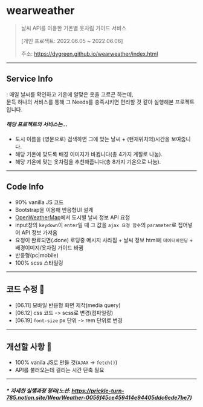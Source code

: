 # wearweather
> 날씨 API를 이용한 기온별 옷차림 가이드 서비스
>
> [개인 프로젝트: 2022.06.05 ~ 2022.06.06]
>
> 주소: https://dygreen.github.io/wearweather/index.html

***
## Service Info
: 매일 날씨를 확인하고 기온에 알맞은 옷을 고르곤 하는데, <br> 문득 하나의 서비스를 통해 그 Needs를 충족시키면 편리할 것 같아 실행해본 프로젝트입니다.
<br>

#### _해당 프로젝트의 서비스는..._
* 도시 이름을 (영문으로) 검색하면 그에 맞는 날씨 + (현재위치의)시간을 보여줍니다.
* 해당 기온에 맞도록 배경 이미지가 바뀝니다(총 4가지 계절로 나눔).
* 해당 기온에 맞는 옷차림을 추천해줍니다(총 8가지 기온으로 나눔).

***
## Code Info
* 90% vanilla JS 코드
* Bootstrap을 이용해 반응형UI 설계
* [OpenWeatherMap](https://openweathermap.org/)에서 도시별 날씨 정보 API 요청
* input창의 `keydown`이 `enter`일 때 그 값을 `ajax 요청 함수`의 `parameter`로 집어넣어 API 정보 가져옴
* 요청이 완료되면(.done) 로딩중 메시지 사라짐 + 날씨 정보 html에 `데이터바인딩` + 배경이미지/옷차림 가이드 바뀜
* 반응형(pc|mobile)
* 100% scss 스타일링

***
## 코드 수정 📝
* [06.11] 모바일 반응형 화면 제작(media query)
* [06.12] css 코드 -> scss로 변경(컴파일링)
* [06.19] `font-size` px 단위 -> rem 단위로 변경

***
## 개선할 사항 🚀
* 100% vanila JS로 만들 것(`AJAX` -> `fetch()`)
* API를 불러오는데 걸리는 시간 단축 필요

***
#### _* 자세한 실행과정 정리(노션: https://prickle-turn-785.notion.site/WearWeather-0056f45ce459414e94405ddc6ede7be7)_

